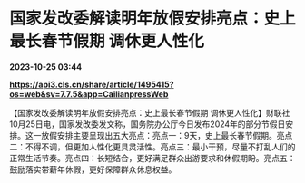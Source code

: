 # 国家发改委解读明年放假安排亮点：史上最长春节假期 调休更人性化

**2023-10-25 03:44**

**https://api3.cls.cn/share/article/1495415?os=web&sv=7.7.5&app=CailianpressWeb**

【国家发改委解读明年放假安排亮点：史上最长春节假期 调休更人性化】财联社10月25日电，国家发改委发文称，国务院办公厅今日发布2024年的部分节假日安排。这一放假安排主要呈现出五大亮点：亮点一：9天，史上最长春节假期。亮点二：不得不调，但更加人性化更具灵活性。亮点三：最小干预，尽量不打乱人们的正常生活节奏。亮点四：长短结合，更好满足群众出游要求和休假期盼。亮点五：鼓励落实带薪年休假，更好保障群众休息权益。